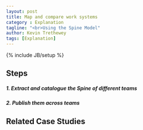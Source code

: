 ```yaml
---
layout: post
title: Map and compare work systems
category : Explanation
tagline: "<br>Using the Spine Model"
author: Kevin Trethewey
tags: [Explanation]
---
```

{% include JB/setup %}

## Steps

##### 1. Extract and catalogue the Spine of different teams

##### 2. Publish them across teams

## Related Case Studies 
